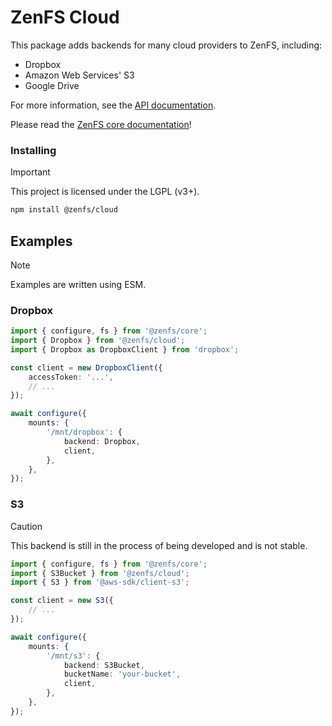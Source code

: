 # ZenFS Cloud

This package adds backends for many cloud providers to ZenFS, including:

- Dropbox
- Amazon Web Services' S3
- Google Drive

For more information, see the [API documentation](https://zenfs.dev/cloud).

Please read the [ZenFS core documentation](https://zenfs.dev/core)!

### Installing

> [!IMPORTANT]
> This project is licensed under the LGPL (v3+).

```sh
npm install @zenfs/cloud
```

## Examples

> [!NOTE]
> Examples are written using ESM.

### Dropbox

```ts
import { configure, fs } from '@zenfs/core';
import { Dropbox } from '@zenfs/cloud';
import { Dropbox as DropboxClient } from 'dropbox';

const client = new DropboxClient({
	accessToken: '...',
	// ...
});

await configure({
	mounts: {
		'/mnt/dropbox': {
			backend: Dropbox,
			client,
		},
	},
});
```

### S3

> [!CAUTION]
> This backend is still in the process of being developed and is not stable.

```ts
import { configure, fs } from '@zenfs/core';
import { S3Bucket } from '@zenfs/cloud';
import { S3 } from '@aws-sdk/client-s3';

const client = new S3({
	// ...
});

await configure({
	mounts: {
		'/mnt/s3': {
			backend: S3Bucket,
			bucketName: 'your-bucket',
			client,
		},
	},
});
```
